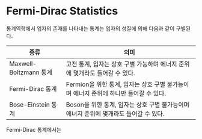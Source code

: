 Fermi-Dirac Statistics
======================
통계역학에서 입자의 존재를 나타내는 통계는 입자의 성질에 의해 다음과 같이 구별된다.

|종류  | 의미   |
|---|----|
|Maxwell-Boltzmann 통계|고전 통계, 입자는 상호 구별 가능하며 에너지 준위에 몇개라도 들어갈 수 있다.|
|Fermi-Dirac 통계 | Fermion을 위한 통계, 입자는 상호 구별 불가능이며 에너지 준위에 하나만 들어갈 수 있다.|
|Bose-Einstein 통계 | Boson을 위한 통계, 입자는 상호 구별 불가능이며 에너지 준위에 몇개라도 들어갈 수 있다.|

Fermi-Dirac 통계에서는 